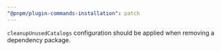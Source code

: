 ```yaml
---
"@pnpm/plugin-commands-installation": patch
---
```


`cleanupUnusedCatalogs` configuration should be applied when removing a dependency package.
